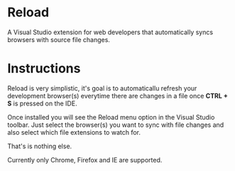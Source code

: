 # Reload
A Visual Studio extension for web developers that automatically syncs browsers with source file changes.

# Instructions
Reload is very simplistic, it's goal is to automaticallu refresh your development browser(s) everytime there are changes in a file once <strong>CTRL + S</strong> is pressed on the IDE. 

Once installed you will see the Reload menu option in the Visual Studio toolbar. Just select the browser(s) you want to sync with file changes and also select which file extensions to watch for.

That's is nothing else.

Currently only Chrome, Firefox and IE are supported.
 
